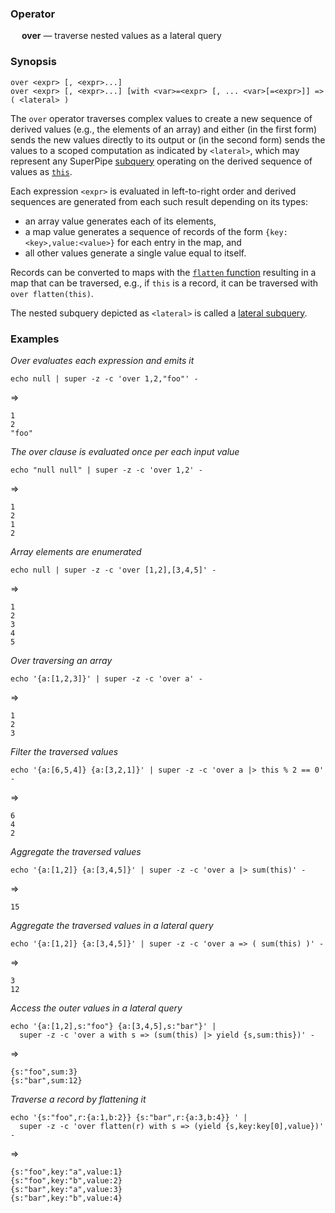 ### Operator

&emsp; **over** &mdash; traverse nested values as a lateral query

### Synopsis

```
over <expr> [, <expr>...]
over <expr> [, <expr>...] [with <var>=<expr> [, ... <var>[=<expr>]] => ( <lateral> )
```
The `over` operator traverses complex values to create a new sequence
of derived values (e.g., the elements of an array) and either
(in the first form) sends the new values directly to its output or
(in the second form) sends the values to a scoped computation as indicated
by `<lateral>`, which may represent any SuperPipe [subquery](../lateral-subqueries.md) operating on the
derived sequence of values as [`this`](../pipeline-model.md#the-special-value-this).

Each expression `<expr>` is evaluated in left-to-right order and derived sequences are
generated from each such result depending on its types:
* an array value generates each of its elements,
* a map value generates a sequence of records of the form `{key:<key>,value:<value>}` for each
entry in the map, and
* all other values generate a single value equal to itself.

Records can be converted to maps with the [`flatten` function](../functions/flatten.md)
resulting in a map that can be traversed,
e.g., if `this` is a record, it can be traversed with `over flatten(this)`.

The nested subquery depicted as `<lateral>` is called a [lateral subquery](../lateral-subqueries.md).

### Examples

_Over evaluates each expression and emits it_
```mdtest-command
echo null | super -z -c 'over 1,2,"foo"' -
```
=>
```mdtest-output
1
2
"foo"
```
_The over clause is evaluated once per each input value_
```mdtest-command
echo "null null" | super -z -c 'over 1,2' -
```
=>
```mdtest-output
1
2
1
2
```
_Array elements are enumerated_
```mdtest-command
echo null | super -z -c 'over [1,2],[3,4,5]' -
```
=>
```mdtest-output
1
2
3
4
5
```
_Over traversing an array_
```mdtest-command
echo '{a:[1,2,3]}' | super -z -c 'over a' -
```
=>
```mdtest-output
1
2
3
```
_Filter the traversed values_

```mdtest-command
echo '{a:[6,5,4]} {a:[3,2,1]}' | super -z -c 'over a |> this % 2 == 0' -
```
=>
```mdtest-output
6
4
2
```
_Aggregate the traversed values_

```mdtest-command
echo '{a:[1,2]} {a:[3,4,5]}' | super -z -c 'over a |> sum(this)' -
```
=>
```mdtest-output
15
```
_Aggregate the traversed values in a lateral query_
```mdtest-command
echo '{a:[1,2]} {a:[3,4,5]}' | super -z -c 'over a => ( sum(this) )' -
```
=>
```mdtest-output
3
12
```
_Access the outer values in a lateral query_
```mdtest-command
echo '{a:[1,2],s:"foo"} {a:[3,4,5],s:"bar"}' |
  super -z -c 'over a with s => (sum(this) |> yield {s,sum:this})' -
```
=>
```mdtest-output
{s:"foo",sum:3}
{s:"bar",sum:12}
```
_Traverse a record by flattening it_
```mdtest-command
echo '{s:"foo",r:{a:1,b:2}} {s:"bar",r:{a:3,b:4}} ' |
  super -z -c 'over flatten(r) with s => (yield {s,key:key[0],value})' -
```
=>
```mdtest-output
{s:"foo",key:"a",value:1}
{s:"foo",key:"b",value:2}
{s:"bar",key:"a",value:3}
{s:"bar",key:"b",value:4}
```

